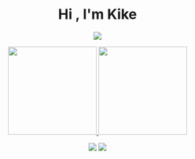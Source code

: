<h1 align="center">Hi , I'm Kike</h1>
<p align="center">
  <a href="https://github.com/DenverCoder1/readme-typing-svg"><img src="https://readme-typing-svg.herokuapp.com?lines=ML+Engineer;&color=ffb38c&center=true&width=500&height=50"></a>
</p>

<p align="center">
<a href="https://github.com/kikefdezl">
  <img height="180em" src="https://github-readme-stats-eight-theta.vercel.app/api?username=kikefdezl&show_icons=true&theme=algolia&include_all_commits=true&count_private=true"/>
  <img height="180em" src="https://github-readme-stats-eight-theta.vercel.app/api/top-langs/?username=kikefdezl&layout=compact&langs_count=8&theme=algolia&include_all_commits=true&count_private=true"/>
</a>
</p>

<p align="center">
<a href="https://www.linkedin.com/in/e-laguilhoat/"><img src="https://img.shields.io/badge/-%20Enrique Fernández&#8209Laguilhoat-0077B5?style=flat&logo=Linkedin&logoColor=white"/></a>
<a href="mailto:enriquelagui@outlook.com"><img src="https://img.shields.io/badge/-enriquelagui@outlook.com-127CD6?style=flat&logo=microsoftoutlook&logoColor=white"/></a>
</p>

